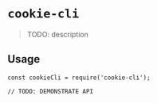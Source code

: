 # `cookie-cli`

> TODO: description

## Usage

```
const cookieCli = require('cookie-cli');

// TODO: DEMONSTRATE API
```
